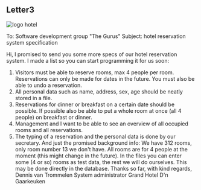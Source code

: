 ## Letter3


![](figures/logo_hotel.png "logo hotel")
 
To: Software development group &quot;The Gurus&quot;
Subject: hotel reservation system specification

Hi,
I promised to send you some more specs of our hotel reservation system. I made a list so you can start programming it for us soon:
1. Visitors must be able to reserve rooms, max 4 people per room. Reservations can only be made for dates in the future. You must also be able to undo a reservation.
2. All personal data such as name, address, sex, age should be neatly stored in a file.
3. Reservations for dinner or breakfast on a certain date should be possible. If possible also be able to put a whole room at once (all 4 people) on breakfast or dinner.
4. Management and I want to be able to see an overview of all occupied rooms and all reservations.
5. The typing of a reservation and the personal data is done by our secretary.
And just the promised background info:
We have 312 rooms, only room number 13 we don't have. All rooms are for 4 people at the moment (this might change in the future). In the files you can enter some (4 or so) rooms as test data, the rest we will do ourselves. This may be done directly in the database.
Thanks so far, with kind regards,
Dennis van Trommelen
System administrator Grand Hotel D'n Gaarkeuken